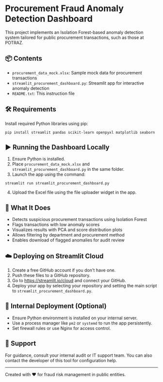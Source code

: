 
# Procurement Fraud Anomaly Detection Dashboard

This project implements an Isolation Forest-based anomaly detection system tailored for public procurement transactions, such as those at POTRAZ.

## 📦 Contents
- `procurement_data_mock.xlsx`: Sample mock data for procurement transactions
- `streamlit_procurement_dashboard.py`: Streamlit app for interactive anomaly detection
- `README.txt`: This instruction file

## 🛠️ Requirements

Install required Python libraries using pip:

```
pip install streamlit pandas scikit-learn openpyxl matplotlib seaborn
```

## ▶️ Running the Dashboard Locally

1. Ensure Python is installed.
2. Place `procurement_data_mock.xlsx` and `streamlit_procurement_dashboard.py` in the same folder.
3. Launch the app using the command:

```
streamlit run streamlit_procurement_dashboard.py
```

4. Upload the Excel file using the file uploader widget in the app.

## 🚨 What It Does

- Detects suspicious procurement transactions using Isolation Forest
- Flags transactions with low anomaly scores
- Visualizes results with PCA and score distribution plots
- Allows filtering by department and procurement method
- Enables download of flagged anomalies for audit review

## ☁️ Deploying on Streamlit Cloud

1. Create a free GitHub account if you don't have one.
2. Push these files to a GitHub repository.
3. Go to https://streamlit.io/cloud and connect your GitHub.
4. Deploy your app by selecting your repository and setting the main script to `streamlit_procurement_dashboard.py`.

## 🏢 Internal Deployment (Optional)

- Ensure Python environment is installed on your internal server.
- Use a process manager like `pm2` or `systemd` to run the app persistently.
- Set firewall rules or use Nginx for access control.

## 📧 Support

For guidance, consult your internal audit or IT support team. You can also contact the developer of this tool for configuration help.

---

Created with ❤️ for fraud risk management in public entities.
